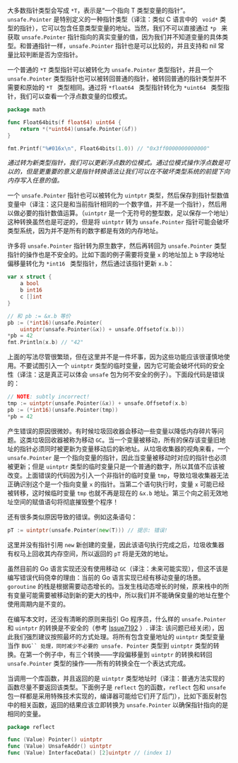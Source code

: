 
大多数指针类型会写成 `*T`，表示是“一个指向 T 类型变量的指针”。`unsafe.Pointer` 是特别定义的一种指针类型（译注：类似 C 语言中的 ` void*` 类型的指针），它可以包含任意类型变量的地址。当然，我们不可以直接通过 `*p ` 来获取 `unsafe.Pointer` 指针指向的真实变量的值，因为我们并不知道变量的具体类型。和普通指针一样，`unsafe.Pointer` 指针也是可以比较的，并且支持和 nil 常量比较判断是否为空指针。

一个普通的 `*T` 类型指针可以被转化为 `unsafe.Pointer` 类型指针，并且一个 `unsafe.Pointer` 类型指针也可以被转回普通的指针，被转回普通的指针类型并不需要和原始的 `*T ` 类型相同。通过将 `*float64 ` 类型指针转化为 `*uint64 ` 类型指针，我们可以查看一个浮点数变量的位模式。

```go
package math

func Float64bits(f float64) uint64 { 
	return *(*uint64)(unsafe.Pointer(&f)) 
}

fmt.Printf("%#016x\n", Float64bits(1.0)) // "0x3ff0000000000000"
```

*通过转为新类型指针，我们可以更新浮点数的位模式。通过位模式操作浮点数是可以的，但是更重要的意义是指针转换语法让我们可以在不破坏类型系统的前提下向内存写入任意的值。*

一个 `unsafe.Pointer` 指针也可以被转化为 `uintptr` 类型，然后保存到指针型数值变量中（译注：这只是和当前指针相同的一个数字值，并不是一个指针），然后用以做必要的指针数值运算。（`uintptr` 是一个无符号的整型数，足以保存一个地址）这种转换虽然也是可逆的，但是将 `uintptr` 转为 `unsafe.Pointer` 指针可能会破坏类型系统，因为并不是所有的数字都是有效的内存地址。

许多将 `unsafe.Pointer` 指针转为原生数字，然后再转回为 `unsafe.Pointer` 类型指针的操作也是不安全的。比如下面的例子需要将变量 `x` 的地址加上 `b` 字段地址偏移量转化为 `*int16 ` 类型指针，然后通过该指针更新 `x.b`：

```go
var x struct {
    a bool
    b int16
    c []int
}

// 和 pb := &x.b 等价
pb := (*int16)(unsafe.Pointer(
    uintptr(unsafe.Pointer(&x)) + unsafe.Offsetof(x.b)))
*pb = 42
fmt.Println(x.b) // "42"
```

上面的写法尽管很繁琐，但在这里并不是一件坏事，因为这些功能应该很谨慎地使用。不要试图引入一个 `uintptr` 类型的临时变量，因为它可能会破坏代码的安全性（译注：这是真正可以体会 `unsafe` 包为何不安全的例子）。下面段代码是错误的：

```go
// NOTE: subtly incorrect!
tmp := uintptr(unsafe.Pointer(&x)) + unsafe.Offsetof(x.b)
pb := (*int16)(unsafe.Pointer(tmp))
*pb = 42
```

产生错误的原因很微妙。有时候垃圾回收器会移动一些变量以降低内存碎片等问题。这类垃圾回收器被称为移动 `GC`。当一个变量被移动，所有的保存该变量旧地址的指针必须同时被更新为变量移动后的新地址。从垃圾收集器的视角来看，一个 `unsafe.Pointer` 是一个指向变量的指针，因此当变量被移动时对应的指针也必须被更新；但是 `uintptr` 类型的临时变量只是一个普通的数字，所以其值不应该被改变。上面错误的代码因为引入一个非指针的临时变量 `tmp`，导致垃圾收集器无法正确识别这个是一个指向变量 ` x ` 的指针。当第二个语句执行时，变量 `x` 可能已经被转移，这时候临时变量 `tmp` 也就不再是现在的 ` &x.b ` 地址。第三个向之前无效地址空间的赋值语句将彻底摧毁整个程序！

还有很多类似原因导致的错误。例如这条语句：

```go
pT := uintptr(unsafe.Pointer(new(T))) // 提示: 错误!
```

这里并没有指针引用 `new` 新创建的变量，因此该语句执行完成之后，垃圾收集器有权马上回收其内存空间，所以返回的 `pT` 将是无效的地址。

虽然目前的 Go 语言实现还没有使用移动 `GC`（译注：未来可能实现），但这不该是编写错误代码侥幸的理由：当前的 Go 语言实现已经有移动变量的场景。 `goroutine` 的栈是根据需要动态增长的。当发生栈动态增长的时候，原来栈中的所有变量可能需要被移动到新的更大的栈中，所以我们并不能确保变量的地址在整个使用周期内是不变的。

在编写本文时，还没有清晰的原则来指引 Go 程序员，什么样的 `unsafe.Pointer` 和 `uintptr` 的转换是不安全的（参考 [Issue7192](https://github.com/golang/go/issues/7192) ）. 译注: 该问题已经关闭），因此我们强烈建议按照最坏的方式处理。将所有包含变量地址的 `uintptr` 类型变量当作 `BUG`` 处理，同时减少不必要的 unsafe. Pointer` 类型到 `uintptr` 类型的转换。在第一个例子中，有三个转换——字段偏移量到 `uintptr` 的转换和转回 `unsafe.Pointer` 类型的操作——所有的转换全在一个表达式完成。

当调用一个库函数，并且返回的是 `uintptr` 类型地址时（译注：普通方法实现的函数尽量不要返回该类型。下面例子是 `reflect` 包的函数，`reflect` 包和 `unsafe` 包一样都是采用特殊技术实现的，编译器可能给它们开了后门），比如下面反射包中的相关函数，返回的结果应该立即转换为 `unsafe.Pointer` 以确保指针指向的是相同的变量。

```go
package reflect

func (Value) Pointer() uintptr
func (Value) UnsafeAddr() uintptr
func (Value) InterfaceData() [2]uintptr // (index 1)
```